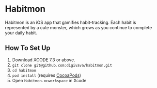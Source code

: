 # Habitmon #

Habitmon is an iOS app that gamifies habit-tracking. Each habit is represented by a cute monster, which grows as you continue to complete your daily habit.

## How To Set Up ##

1. Download XCODE 7.3 or above.
2. `git clone git@github.com:digivava/habitmon.git`
3. `cd habitmon`
4. `pod install` (requires [CocoaPods](https://cocoapods.org))
5. Open `Habitmon.xcworkspace` in Xcode
